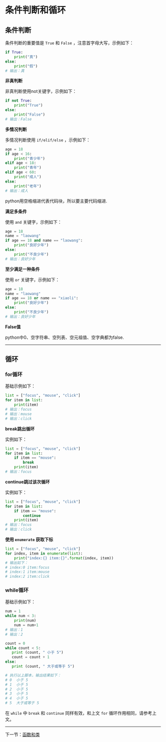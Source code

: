 # 条件判断和循环

## 条件判断

条件判断的重要值是 `True` 和 `False` ，注意首字母大写，示例如下：

```py
if True:
    print("真")
else:
    print("假")
# 输出：真
```

**非真判断**

非真判断使用not关键字，示例如下：

```py
if not True:
    print("True")
else:
    print("False")
# 输出：False
```

**多情况判断**

多情况判断使用 `if/elif/else` ，示例如下：

```py
age = 18
if age < 16:
    print("青少年")
elif age < 18:
    print("青年")
elif age < 60:
    print("成人")
else:
    print("老年")
# 输出：成人
```

python用空格缩进代表代码块，所以要主要代码缩进.

**满足多条件**

使用 `and` 关键字，示例如下：

```py
age = 18
name = "laowang"
if age == 18 and name == "laowang":
    print("良好少年")
else:
    print("不良少年")
# 输出：良好少年
```

**至少满足一种条件**

使用 `or` 关键字，示例如下：

```py
age = 18
name = "laowang"
if age == 18 or name == "xiaoli":
    print("良好少年")
else:
    print("不良少年")
# 输出：良好少年
```

**False值**

python中0、空字符串、空列表、空元祖值、空字典都为false.

---

## 循环 ##

### for循环

基础示例如下：

```py
list = ["focus", "mouse", "click"]
for item in list:
    print(item)
# 输出：focus
# 输出：mouse
# 输出：click
```

**break跳出循环**

实例如下：

```py
list = ["focus", "mouse", "click"]
for item in list:
    if item == "mouse":
        break
    print(item)
# 输出：focus
```

**continue跳过该次循环**

实例如下：

```py
list = ["focus", "mouse", "click"]
for item in list:
    if item == "mouse":
        continue
    print(item)
# 输出：focus
# 输出：click
```

**使用 `enumerate` 获取下标**

```py
list = ["focus", "mouse", "click"]
for index, item in enumerate(list):
    print("index:{} item:{}".format(index, item))
# 输出如下：
# index:0 item:focus
# index:1 item:mouse
# index:2 item:click
```

### while循环

基础示例如下：

```py
num = 1
while num < 3:
    print(num)
    num = num+1
# 输出：1
# 输出：2
```

```py
count = 0
while count < 5:
   print (count, " 小于 5")
   count = count + 1
else:
   print (count, " 大于或等于 5")

# 执行以上脚本，输出结果如下：
# 0  小于 5
# 1  小于 5
# 2  小于 5
# 3  小于 5
# 4  小于 5
# 5  大于或等于 5
```

在 `while` 中 `break` 和 `continue` 同样有效，和上文 `for` 循环作用相同，请参考上文。

---

下一节：[函数和类](./函数和类.md)